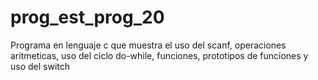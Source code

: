 # prog_est_prog_20
Programa en lenguaje c que muestra el uso del scanf, operaciones aritmeticas, uso del ciclo do-while, funciones, prototipos de funciones y uso del switch
